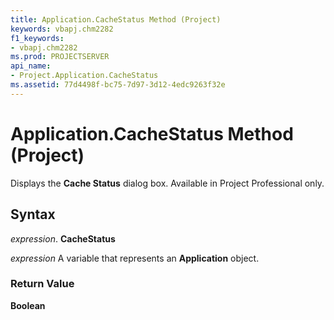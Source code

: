 ```yaml
---
title: Application.CacheStatus Method (Project)
keywords: vbapj.chm2282
f1_keywords:
- vbapj.chm2282
ms.prod: PROJECTSERVER
api_name:
- Project.Application.CacheStatus
ms.assetid: 77d4498f-bc75-7d97-3d12-4edc9263f32e
---
```



# Application.CacheStatus Method (Project)

Displays the  **Cache Status** dialog box. Available in Project Professional only.


## Syntax

 _expression_. **CacheStatus**

 _expression_ A variable that represents an **Application** object.


### Return Value

 **Boolean**


